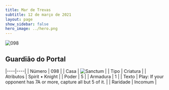 ```yaml
---
title: Mar de Trevas
subtitle: 12 de março de 2021
layout: page
show_sidebar: false
hero_image: ../hero.png
---
```


![098](https://cdn.keyforgegame.com/media/card_front/en/496_098_MJV7XGGFVMQC_en.png)

## Guardião do Portal

|----|----|
| Número | 098 |
| Casa | ![Sanctum](https://archonarcana.com/images/thumb/c/c7/Sanctum.png/22px-Sanctum.png "Santuário") |
| Tipo | Criatura |
| Atributos | Spirit • Knight |
| Poder | 5 |
| Armadura | 1 |
| Texto | Play: If your opponent has 7A or more, capture all but 5 of it. |
| Raridade | Incomum |
